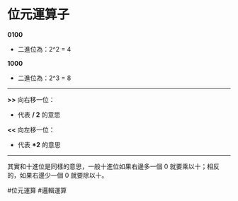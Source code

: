 # 位元運算子
**0100**
- 二進位為：2^2 = 4

**1000**
- 二進位為：2^3 = 8

---
**>>** 向右移一位：
- 代表 **/ 2** 的意思

**<<** 向左移一位：
- 代表 **\*2** 的意思

---
其實和十進位是同樣的意思，一般十進位如果右邊多一個 0 就要乘以十；相反的，如果右邊少一個 0 就要除以十。

#位元運算
#邏輯運算